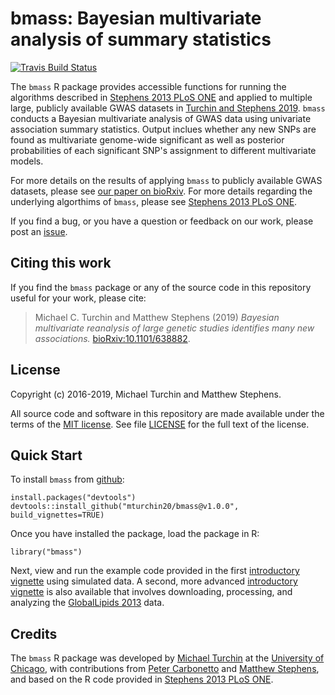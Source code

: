 # bmass: Bayesian multivariate analysis of summary statistics

[![Travis Build Status](https://travis-ci.org/mturchin20/bmass.svg?branch=master)](https://travis-ci.org/mturchin20/bmass)

The `bmass` R package provides accessible functions for running the
algorithms described in [Stephens 2013 PLoS ONE][stephens2013] and
applied to multiple large, publicly available GWAS datasets in 
[Turchin and Stephens 2019][biorxiv-paper]. `bmass` conducts a
Bayesian multivariate analysis of GWAS data using univariate
association summary statistics. Output inclues whether any new SNPs 
are found as multivariate genome-wide significant as well as posterior
probabilities of each significant SNP's assignment to different
multivariate models. 

For more details on the results of applying `bmass` to publicly available
GWAS datasets, please see [our paper on bioRxiv][biorxiv-paper]. For
more details regarding the underlying algorthims of `bmass`, please see 
[Stephens 2013 PLoS ONE][stephens2013].

If you find a bug, or you have a question or feedback on our work,
please post an [issue][issues].

## Citing this work

If you find the `bmass` package or any of the source code in this
repository useful for your work, please cite:

> Michael C. Turchin and Matthew Stephens (2019) *Bayesian multivariate
> reanalysis of large genetic studies identifies many new
> associations.* [bioRxiv:10.1101/638882][biorxiv-paper].

## License

Copyright (c) 2016-2019, Michael Turchin and Matthew Stephens.

All source code and software in this repository are made available
under the terms of the [MIT license][mit-license]. See
file [LICENSE](LICENSE) for the full text of the license.

## Quick Start

To install `bmass` from [github](https://github.com/mturchin20/bmass):
```{r}
install.packages("devtools")
devtools::install_github("mturchin20/bmass@v1.0.0", build_vignettes=TRUE)
```

Once you have installed the package, load the package in R:

```{r}
library("bmass")
```

Next, view and run the example code provided in the first 
[introductory vignette][bmass-vignette1] using simulated data. 
A second, more advanced [introductory vignette][bmass-vignette2]
is also available that involves downloading, processing, and
analyzing the [GlobalLipids 2013][globallipids2013] data.

## Credits

The `bmass` R package was developed by [Michael Turchin][michaelt] at
the [University of Chicago][uchicago], with contributions from
[Peter Carbonetto][peter] and [Matthew Stephens][matthew], and based
on the R code provided in [Stephens 2013 PLoS ONE][stephens2013].

[bmass-website]: http://mturchin20.github.io/bmass/ 
[bmass-vignette1]: http://mturchin20.github.io/bmass/articles/bmassIntro.1.SimulatedData.html
[bmass-vignette2]: http://mturchin20.github.io/bmass/articles/bmassIntro.2.RealData.html
[biorxiv-paper]: https://www.biorxiv.org/content/10.1101/638882v1
[globallipids2013]: http://csg.sph.umich.edu/willer/public/lipids2013/ 
[issues]: https://github.com/mturchin20/bmass/issues
[matthew]: http://stephenslab.uchicago.edu
[michaelt]: http://home.uchicago.edu/mturchin20/index.html 
[mit-license]: https://opensource.org/licenses/mit-license.html
[peter]: https://pcarbo.github.io
[stephens2013]: https://doi.org/10.1371/journal.pone.0065245
[uchicago]: https://www.uchicago.edu
